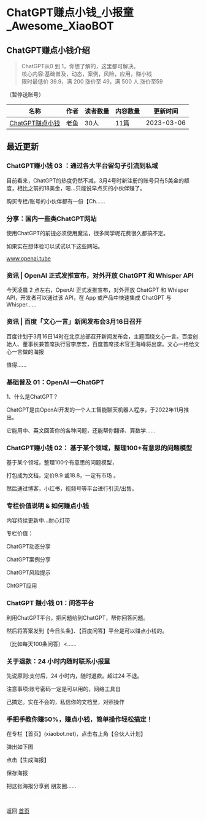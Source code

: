 # ChatGPT赚点小钱_小报童_Awesome_XiaoBOT

## ChatGPT赚点小钱介绍
> ChatGPT从0 到 1，你想了解的，这里都可解决。    
核心内容:基础普及，动态，案例，风险，应用，赚小钱    
限时最低价 39.9，满 200 涨价至 49，满 500 人 涨价至59    
    
（暂停送账号）  
  


|名称|作者|读者数量|内容数量|更新时间|
|---|---|---|---|---|
|[ChatGPT赚点小钱](https://xiaobot.net/p/chatgpt513?refer=9c3f1c95-a052-465a-9902-f6d75080262a)|老鱼|30人|11篇|2023-03-06|

## 最近更新
### ChatGPT赚小钱 03 ：通过各大平台留勾子引流到私域

目前看来，ChatGPT的热度仍然不减，3月4号时新注册的账号只有5美金的额度，相比之前的18美金，嗯…只能说早点买的小伙伴赚了。

购买专栏/账号的小伙伴都有一份【Ch......

### 分享：国内一些类ChatGPT网站

使用ChatGPT的前提必须使用魔法，很多同学呢花费很久都搞不定。

如果实在想体验可以试试以下这些网站。

www.openai.tube

### 资讯 | OpenAI 正式发推宣布，对外开放 ChatGPT 和 Whisper API

今天凌晨 2 点左右，OpenAI 正式发推宣布，对外开放 ChatGPT 和 Whisper API，开发者可以通过该 API，在 App
或产品中快速集成 ChatGPT 与 Whisper......

### 资讯 | 百度「文心一言」新闻发布会3月16日召开

百度计划于3月16日14时在北京总部召开新闻发布会，主题围绕文心一言。百度创始人、董事长兼首席执行官李彦宏，百度首席技术官王海峰将出席。文心一格给文心一言做的海报

值得......

### 基础普及 01：OpenAI —ChatGPT

1、什么是ChatGPT？

ChatGPT是由OpenAI开发的一个人工智能聊天机器人程序，于2022年11月推出。

它能用中、英文回答你的各种问题，还能帮你翻译、算数学......

### ChatGPT赚小钱 02： 基于某个领域，整理100+有意思的问题模型

基于某个领域，整理100个有意思的问题模型，

打包成为文档，定价9.9 或18.8，一定有市场 。

然后通过博客，小红书，视频号等平台进行引流/出售。

### 专栏价值说明 & 如何赚点小钱

内容持续更新中...耐心灯带

专栏价值：

ChatGPT动态分享

ChatGPT案例分享

ChatGPT风险提示

ChtGPT应用

### ChatGPT 赚小钱 01：问答平台

利用ChatGPT平台，把问题给到ChatGPT，帮你回答问题。

然后将答案发到【今日头条】、【百度问答】平台是可以赚点小钱的。

（比如每天100条问答）<......

### 关于退款：24 小时内随时联系小报童

先说原则:支付后，24 小时内，随时退款。超过24 不退。

注意事项:账号密码一定是可以用的，网络工具自

己搞定。实在不会的，私信你的文档里，对照操作

### 手把手教你赚50%，赚点小钱，简单操作轻松搞定！

在专栏【首页】(xiaobot.net)，点击右上角【合伙人计划】

弹出如下图

点击【生成海报】

保存海报

把这张海报分享到 朋友圈......


<a href="https://github.com/Reno9527/awesome-xiaobot" style="color: white; text-decoration: none;">awesome-xiaobot</a>

返回 [首页](../README.md)
